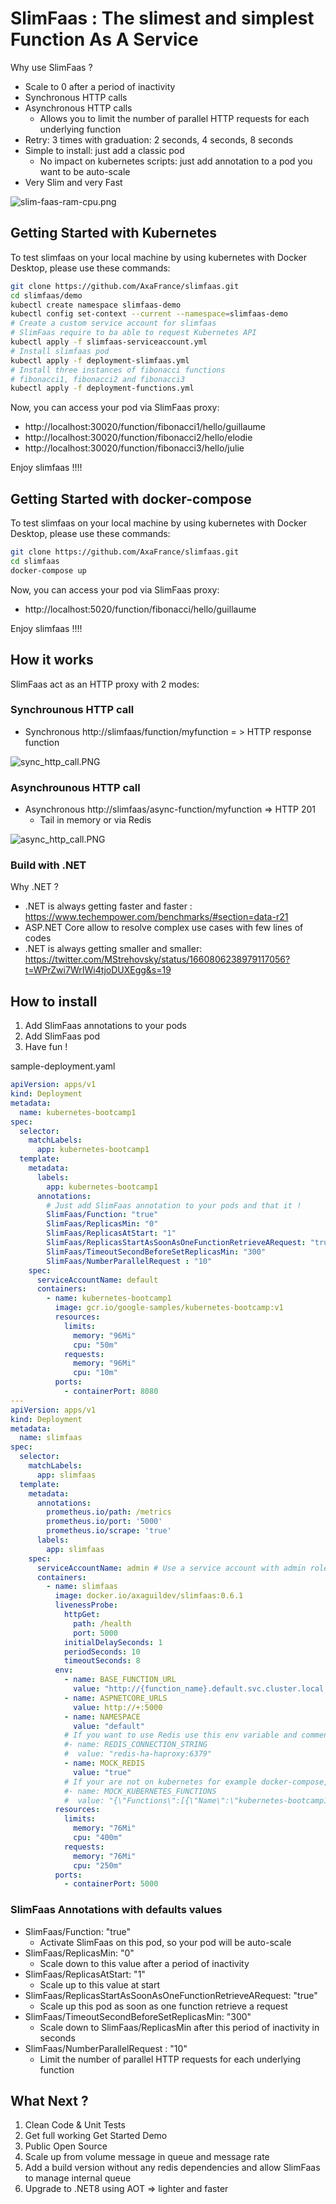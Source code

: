 # SlimFaas : The slimest and simplest Function As A Service

Why use SlimFaas ?
- Scale to 0 after a period of inactivity
- Synchronous HTTP calls
- Asynchronous HTTP calls
  - Allows you to limit the number of parallel HTTP requests for each underlying function
- Retry: 3 times with graduation: 2 seconds, 4 seconds, 8 seconds
- Simple to install: just add a classic pod
  - No impact on kubernetes scripts: just add annotation to a pod you want to be auto-scale
- Very Slim and very Fast

![slim-faas-ram-cpu.png](documentation%2Fslim-faas-ram-cpu.png)

## Getting Started with Kubernetes

To test slimfaas on your local machine by using kubernetes with Docker Desktop, please use these commands:
 
```bash
git clone https://github.com/AxaFrance/slimfaas.git
cd slimfaas/demo
kubectl create namespace slimfaas-demo
kubectl config set-context --current --namespace=slimfaas-demo
# Create a custom service account for slimfaas
# SlimFaas require to ba able to request Kubernetes API
kubectl apply -f slimfaas-serviceaccount.yml
# Install slimfaas pod
kubectl apply -f deployment-slimfaas.yml
# Install three instances of fibonacci functions
# fibonacci1, fibonacci2 and fibonacci3
kubectl apply -f deployment-functions.yml
```

Now, you can access your pod via SlimFaas proxy:

- http://localhost:30020/function/fibonacci1/hello/guillaume
- http://localhost:30020/function/fibonacci2/hello/elodie
- http://localhost:30020/function/fibonacci3/hello/julie

Enjoy slimfaas !!!!


## Getting Started with docker-compose

To test slimfaas on your local machine by using kubernetes with Docker Desktop, please use these commands:

```bash
git clone https://github.com/AxaFrance/slimfaas.git
cd slimfaas
docker-compose up
```

Now, you can access your pod via SlimFaas proxy:

- http://localhost:5020/function/fibonacci/hello/guillaume

Enjoy slimfaas !!!!

## How it works

SlimFaas act as an HTTP proxy with 2 modes: 

### Synchrounous HTTP call

- Synchronous http://slimfaas/function/myfunction = > HTTP response function

![sync_http_call.PNG](documentation%2Fsync_http_call.PNG)

### Asynchrounous HTTP call

- Asynchronous http://slimfaas/async-function/myfunction => HTTP 201
  - Tail in memory or via Redis

![async_http_call.PNG](documentation%2Fasync_http_call.PNG)

### Build with .NET

Why .NET ?
- .NET is always getting faster and faster : https://www.techempower.com/benchmarks/#section=data-r21
- ASP.NET Core allow to resolve complex use cases with few lines of codes
- .NET is always getting smaller and smaller: https://twitter.com/MStrehovsky/status/1660806238979117056?t=WPrZwi7WrIWi4tjoDUXEgg&s=19

## How to install

1. Add SlimFaas annotations to your pods
2. Add SlimFaas pod
3. Have fun !

sample-deployment.yaml
````yaml 
apiVersion: apps/v1
kind: Deployment
metadata:
  name: kubernetes-bootcamp1
spec:
  selector:
    matchLabels:
      app: kubernetes-bootcamp1
  template:
    metadata:
      labels:
        app: kubernetes-bootcamp1
      annotations:
        # Just add SlimFaas annotation to your pods and that it !
        SlimFaas/Function: "true" 
        SlimFaas/ReplicasMin: "0"
        SlimFaas/ReplicasAtStart: "1"
        SlimFaas/ReplicasStartAsSoonAsOneFunctionRetrieveARequest: "true"
        SlimFaas/TimeoutSecondBeforeSetReplicasMin: "300"
        SlimFaas/NumberParallelRequest : "10"
    spec:
      serviceAccountName: default
      containers:
        - name: kubernetes-bootcamp1
          image: gcr.io/google-samples/kubernetes-bootcamp:v1
          resources:
            limits:
              memory: "96Mi"
              cpu: "50m"
            requests:
              memory: "96Mi"
              cpu: "10m"
          ports:
            - containerPort: 8080
---
apiVersion: apps/v1
kind: Deployment
metadata:
  name: slimfaas
spec:
  selector:
    matchLabels:
      app: slimfaas
  template:
    metadata:
      annotations:
        prometheus.io/path: /metrics
        prometheus.io/port: '5000'
        prometheus.io/scrape: 'true'
      labels:
        app: slimfaas
    spec:
      serviceAccountName: admin # Use a service account with admin role
      containers:
        - name: slimfaas
          image: docker.io/axaguildev/slimfaas:0.6.1
          livenessProbe:
            httpGet:
              path: /health
              port: 5000
            initialDelaySeconds: 1
            periodSeconds: 10
            timeoutSeconds: 8
          env:
            - name: BASE_FUNCTION_URL
              value: "http://{function_name}.default.svc.cluster.local:8080"
            - name: ASPNETCORE_URLS
              value: http://+:5000
            - name: NAMESPACE
              value: "default"
            # If you want to use Redis use this env variable and comment MOCK_REDIS
            #- name: REDIS_CONNECTION_STRING 
            #  value: "redis-ha-haproxy:6379"
            - name: MOCK_REDIS
              value: "true"
            # If your are not on kubernetes for example docker-compose, you can use this env variable, you will loose auto-scale
            #- name: MOCK_KUBERNETES_FUNCTIONS 
            #  value: "{\"Functions\":[{\"Name\":\"kubernetes-bootcamp1\",\"NumberParallelRequest\":1}]}"
          resources:
            limits:
              memory: "76Mi"
              cpu: "400m"
            requests:
              memory: "76Mi"
              cpu: "250m"
          ports:
            - containerPort: 5000

````


### SlimFaas Annotations with defaults values
- SlimFaas/Function: "true" 
  - Activate SlimFaas on this pod, so your pod will be auto-scale
- SlimFaas/ReplicasMin: "0"
  - Scale down to this value after a period of inactivity
- SlimFaas/ReplicasAtStart: "1"
  - Scale up to this value at start
- SlimFaas/ReplicasStartAsSoonAsOneFunctionRetrieveARequest: "true"
  - Scale up this pod as soon as one function retrieve a request
- SlimFaas/TimeoutSecondBeforeSetReplicasMin: "300" 
  - Scale down to SlimFaas/ReplicasMin after this period of inactivity in seconds
- SlimFaas/NumberParallelRequest : "10"
  - Limit the number of parallel HTTP requests for each underlying function

## What Next ?

1. Clean Code & Unit Tests
2. Get full working Get Started Demo
3. Public Open Source
4. Scale up from volume message in queue and message rate
5. Add a build version without any redis dependencies and allow SlimFaas to manage internal queue
6. Upgrade to .NET8 using AOT => lighter and faster
